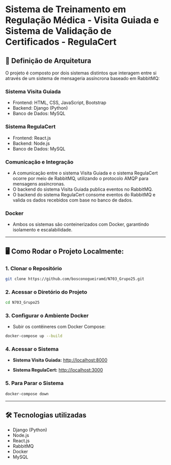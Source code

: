
# Sistema de Treinamento em Regulação Médica - Visita Guiada e Sistema de Validação de Certificados - RegulaCert

## 📌 Definição de Arquitetura
O projeto é composto por dois sistemas distintos que interagem entre si através de um sistema de mensageria assíncrona baseado em RabbitMQ:

### **Sistema Visita Guiada**
- Frontend: HTML, CSS, JavaScript, Bootstrap
- Backend: Django (Python)
- Banco de Dados: MySQL

### **Sistema RegulaCert**
- Frontend: React.js
- Backend: Node.js
- Banco de Dados: MySQL

### **Comunicação e Integração**
- A comunicação entre o sistema Visita Guiada e o sistema RegulaCert ocorre por meio de RabbitMQ, utilizando o protocolo AMQP para mensagens assíncronas.
- O backend do sistema Visita Guiada publica eventos no RabbitMQ.
- O backend do sistema RegulaCert consome eventos do RabbitMQ e valida os dados recebidos com base no banco de dados.

### **Docker**
- Ambos os sistemas são conteinerizados com Docker, garantindo isolamento e escalabilidade.

---

## 🖥️ Como Rodar o Projeto Localmente:

### **1. Clonar o Repositório**
```bash
git clone https://github.com/bosconogueiramd/N703_Grupo25.git
```

### **2. Acessar o Diretório do Projeto**
```bash
cd N703_Grupo25
```

### **3. Configurar o Ambiente Docker**
- Subir os contêineres com Docker Compose:
```bash
docker-compose up --build
```

### **4. Acessar o Sistema**
- **Sistema Visita Guiada:**
[http://localhost:8000](http://localhost:8000)

- **Sistema RegulaCert:**
[http://localhost:3000](http://localhost:3000)

### **5. Para Parar o Sistema**
```bash
docker-compose down
```

---

## 🛠️ Tecnologias utilizadas
- Django (Python)
- Node.js
- React.js
- RabbitMQ
- Docker
- MySQL
